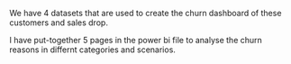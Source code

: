We have 4 datasets that are used to create the churn dashboard of these customers and sales drop.

I have put-together 5 pages in the power bi file to analyse the churn reasons in differnt categories and scenarios.
